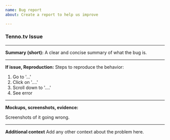 ```yaml
---
name: Bug report
about: Create a report to help us improve

---
```


### Tenno.tv Issue
---

**Summary (short):**
A clear and concise summary of what the bug is.


---
**If issue, Reproduction:**
Steps to reproduce the behavior:
1. Go to '...'
2. Click on '....'
3. Scroll down to '....'
4. See error

---
**Mockups, screenshots, evidence:**

Screenshots of it going wrong.

---

**Additional context**
Add any other context about the problem here.
